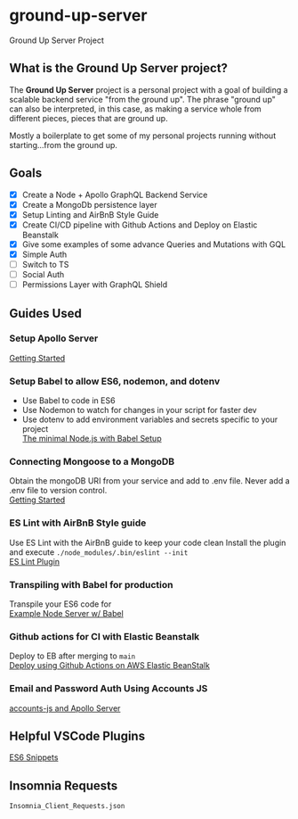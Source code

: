 # ground-up-server
Ground Up Server Project

## What is the Ground Up Server project?
The **Ground Up Server** project is a personal project with a goal of building a scalable backend service "from the ground up". The phrase "ground up" can also be interpreted, in this case, as making a service whole from different pieces, pieces that are ground up. 

Mostly a boilerplate to get some of my personal projects running without starting...from the ground up.

## Goals
- [X] Create a Node + Apollo GraphQL Backend Service
- [X] Create a MongoDb persistence layer
- [X] Setup Linting and AirBnB Style Guide
- [X] Create CI/CD pipeline with Github Actions and Deploy on Elastic Beanstalk
- [X] Give some examples of some advance Queries and Mutations with GQL
- [X] Simple Auth
- [ ] Switch to TS
- [ ] Social Auth
- [ ] Permissions Layer with GraphQL Shield

## Guides Used
### Setup Apollo Server
[Getting Started](https://www.apollographql.com/docs/apollo-server/getting-started/)

### Setup Babel to allow ES6, nodemon, and dotenv
- Use Babel to code in ES6
- Use Nodemon to watch for changes in your script for faster dev
- Use dotenv to add environment variables and secrets specific to your project  
[The minimal Node.js with Babel Setup](https://www.robinwieruch.de/minimal-node-js-babel-setup)

### Connecting Mongoose to a MongoDB
Obtain the mongoDB URI from your service and add to .env file. Never add a .env file to version control.  
[Getting Started](https://mongoosejs.com/docs/index.html)

### ES Lint with AirBnB Style guide
Use ES Lint with the AirBnB guide to keep your code clean
Install the plugin and execute `./node_modules/.bin/eslint --init`  
[ES Lint Plugin](https://github.com/babel/example-node-server)

### Transpiling with Babel for production
Transpile your ES6 code for  
[Example Node Server w/ Babel](https://mongoosejs.com/docs/index.html)

### Github actions for CI with Elastic Beanstalk
Deploy to EB after merging to `main`  
[Deploy using Github Actions on AWS Elastic BeanStalk](https://medium.com/javascript-in-plain-english/deploy-using-github-actions-on-aws-elastic-beanstalk-c23ecd35776d)

### Email and Password Auth Using Accounts JS
[accounts-js and Apollo Server](https://www.apollographql.com/blog/email-password-authentication-with-accounts-js-and-apollo-server/)


## Helpful VSCode Plugins
[ES6 Snippets](https://marketplace.visualstudio.com/items?itemName=xabikos.JavaScriptSnippets)

## Insomnia Requests
`Insomnia_Client_Requests.json`